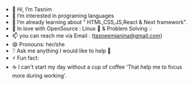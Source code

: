 - 👋 Hi, I’m Tasnim
- 👀 I’m interested in programing languages 
- 🌱 I’m already learning about " HTML,CSS,JS,React & Next framework".
- 🔸 In love with OpenSource : Linux 🐧 & Problem Solving 💡
- 📫 you can reach me via Email : (tasneemjanina@gmail.com)
- 😄 Pronouns: her/she
- ❔ Ask me anything I would like to help 💯
- ⚡ Fun fact:
- ☕ I can't start my day without a cup of coffee 'That help me to focus more during working'.


<!---
Tasniema/Tasniema is a ✨ special ✨ repository because its `README.md` (this file) appears on your GitHub profile.
You can click the Preview link to take a look at your changes.
--->
